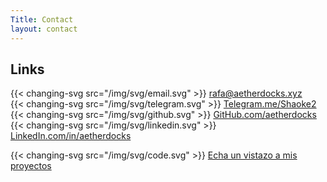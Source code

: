 ```yaml
---
Title: Contact
layout: contact
---
```

## Links
{{< changing-svg src="/img/svg/email.svg" >}} [rafa@aetherdocks.xyz](mailto:rafa@aetherdocks.xyz)    
{{< changing-svg src="/img/svg/telegram.svg" >}}  [Telegram.me/Shaoke2](https://t.me/shaoke2)    
{{< changing-svg src="/img/svg/github.svg" >}}  [GitHub.com/aetherdocks](https://github.com/aetherdocks)  
{{< changing-svg src="/img/svg/linkedin.svg" >}}  [LinkedIn.com/in/aetherdocks](https://linkedin.com/in/aetherdocks)  

{{< changing-svg src="/img/svg/code.svg" >}} [Echa un vistazo a mis proyectos](/proyectos)
